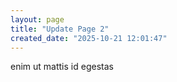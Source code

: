 ```yaml
---
layout: page
title: "Update Page 2"
created_date: "2025-10-21 12:01:47"
---
```


enim ut mattis id egestas 

